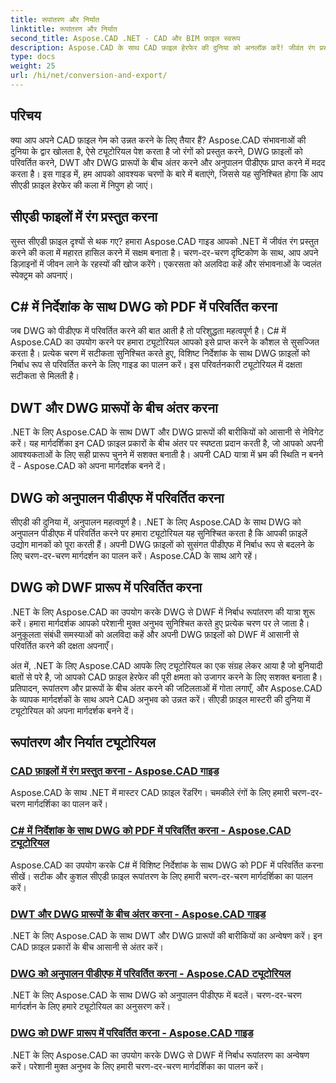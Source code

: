 ```yaml
---
title: रूपांतरण और निर्यात
linktitle: रूपांतरण और निर्यात
second_title: Aspose.CAD .NET - CAD और BIM फ़ाइल स्वरूप
description: Aspose.CAD के साथ CAD फ़ाइल हेरफेर की दुनिया को अनलॉक करें! जीवंत रंग प्रस्तुत करना और DWG फ़ाइलों को परिवर्तित करना सीखें। सटीक परिणामों के लिए DWT और DWG प्रारूपों में गोता लगाएँ।
type: docs
weight: 25
url: /hi/net/conversion-and-export/
---
```



## परिचय

क्या आप अपने CAD फ़ाइल गेम को उन्नत करने के लिए तैयार हैं? Aspose.CAD संभावनाओं की दुनिया के द्वार खोलता है, ऐसे ट्यूटोरियल पेश करता है जो रंगों को प्रस्तुत करने, DWG फ़ाइलों को परिवर्तित करने, DWT और DWG प्रारूपों के बीच अंतर करने और अनुपालन पीडीएफ प्राप्त करने में मदद करता है। इस गाइड में, हम आपको आवश्यक चरणों के बारे में बताएंगे, जिससे यह सुनिश्चित होगा कि आप सीएडी फ़ाइल हेरफेर की कला में निपुण हो जाएं।

## सीएडी फाइलों में रंग प्रस्तुत करना

सुस्त सीएडी फ़ाइल दृश्यों से थक गए? हमारा Aspose.CAD गाइड आपको .NET में जीवंत रंग प्रस्तुत करने की कला में महारत हासिल करने में सक्षम बनाता है। चरण-दर-चरण दृष्टिकोण के साथ, आप अपने डिज़ाइनों में जीवन लाने के रहस्यों की खोज करेंगे। एकरसता को अलविदा कहें और संभावनाओं के ज्वलंत स्पेक्ट्रम को अपनाएं।

## C# में निर्देशांक के साथ DWG को PDF में परिवर्तित करना

जब DWG को पीडीएफ में परिवर्तित करने की बात आती है तो परिशुद्धता महत्वपूर्ण है। C# में Aspose.CAD का उपयोग करने पर हमारा ट्यूटोरियल आपको इसे प्राप्त करने के कौशल से सुसज्जित करता है। प्रत्येक चरण में सटीकता सुनिश्चित करते हुए, विशिष्ट निर्देशांक के साथ DWG फ़ाइलों को निर्बाध रूप से परिवर्तित करने के लिए गाइड का पालन करें। इस परिवर्तनकारी ट्यूटोरियल में दक्षता सटीकता से मिलती है।

## DWT और DWG प्रारूपों के बीच अंतर करना

.NET के लिए Aspose.CAD के साथ DWT और DWG प्रारूपों की बारीकियों को आसानी से नेविगेट करें। यह मार्गदर्शिका इन CAD फ़ाइल प्रकारों के बीच अंतर पर स्पष्टता प्रदान करती है, जो आपको अपनी आवश्यकताओं के लिए सही प्रारूप चुनने में सशक्त बनाती है। अपनी CAD यात्रा में भ्रम की स्थिति न बनने दें - Aspose.CAD को अपना मार्गदर्शक बनने दें।

## DWG को अनुपालन पीडीएफ में परिवर्तित करना

सीएडी की दुनिया में, अनुपालन महत्वपूर्ण है। .NET के लिए Aspose.CAD के साथ DWG को अनुपालन पीडीएफ में परिवर्तित करने पर हमारा ट्यूटोरियल यह सुनिश्चित करता है कि आपकी फ़ाइलें उद्योग मानकों को पूरा करती हैं। अपनी DWG फ़ाइलों को सुसंगत पीडीएफ में निर्बाध रूप से बदलने के लिए चरण-दर-चरण मार्गदर्शन का पालन करें। Aspose.CAD के साथ आगे रहें।

## DWG को DWF प्रारूप में परिवर्तित करना

.NET के लिए Aspose.CAD का उपयोग करके DWG से DWF में निर्बाध रूपांतरण की यात्रा शुरू करें। हमारा मार्गदर्शक आपको परेशानी मुक्त अनुभव सुनिश्चित करते हुए प्रत्येक चरण पर ले जाता है। अनुकूलता संबंधी समस्याओं को अलविदा कहें और अपनी DWG फ़ाइलों को DWF में आसानी से परिवर्तित करने की दक्षता अपनाएँ।

अंत में, .NET के लिए Aspose.CAD आपके लिए ट्यूटोरियल का एक संग्रह लेकर आया है जो बुनियादी बातों से परे है, जो आपको CAD फ़ाइल हेरफेर की पूरी क्षमता को उजागर करने के लिए सशक्त बनाता है। प्रतिपादन, रूपांतरण और प्रारूपों के बीच अंतर करने की जटिलताओं में गोता लगाएँ, और Aspose.CAD के व्यापक मार्गदर्शकों के साथ अपने CAD अनुभव को उन्नत करें। सीएडी फ़ाइल मास्टरी की दुनिया में ट्यूटोरियल को अपना मार्गदर्शक बनने दें।
## रूपांतरण और निर्यात ट्यूटोरियल
### [CAD फ़ाइलों में रंग प्रस्तुत करना - Aspose.CAD गाइड](./rendering-colors-in-cad-files/)
Aspose.CAD के साथ .NET में मास्टर CAD फ़ाइल रेंडरिंग। चमकीले रंगों के लिए हमारी चरण-दर-चरण मार्गदर्शिका का पालन करें।
### [C# में निर्देशांक के साथ DWG को PDF में परिवर्तित करना - Aspose.CAD ट्यूटोरियल](./converting-dwg-to-pdf-with-coordinates/)
Aspose.CAD का उपयोग करके C# में विशिष्ट निर्देशांक के साथ DWG को PDF में परिवर्तित करना सीखें। सटीक और कुशल सीएडी फ़ाइल रूपांतरण के लिए हमारी चरण-दर-चरण मार्गदर्शिका का पालन करें।
### [DWT और DWG प्रारूपों के बीच अंतर करना - Aspose.CAD गाइड](./distinguishing-between-dwt-and-dwg-formats/)
.NET के लिए Aspose.CAD के साथ DWT और DWG प्रारूपों की बारीकियों का अन्वेषण करें। इन CAD फ़ाइल प्रकारों के बीच आसानी से अंतर करें।
### [DWG को अनुपालन पीडीएफ में परिवर्तित करना - Aspose.CAD ट्यूटोरियल](./converting-dwg-to-compliance-pdf/)
.NET के लिए Aspose.CAD के साथ DWG को अनुपालन पीडीएफ में बदलें। चरण-दर-चरण मार्गदर्शन के लिए हमारे ट्यूटोरियल का अनुसरण करें।
### [DWG को DWF प्रारूप में परिवर्तित करना - Aspose.CAD गाइड](./converting-dwg-to-dwf/)
.NET के लिए Aspose.CAD का उपयोग करके DWG से DWF में निर्बाध रूपांतरण का अन्वेषण करें। परेशानी मुक्त अनुभव के लिए हमारी चरण-दर-चरण मार्गदर्शिका का पालन करें।